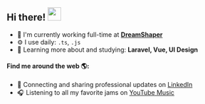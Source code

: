 ## Hi there! <img src="https://raw.githubusercontent.com/iampavangandhi/iampavangandhi/master/gifs/Hi.gif" width="30px"></h2>

- 🏢 I'm currently working full-time at **[DreamShaper](https://dreamshaper.com/)**
- ⚙️ I use daily: `.ts`, `.js`
- 🌱 Learning more about and studying: **Laravel, Vue, UI Design**

#### Find me around the web 🌎:
- 💼 Connecting and sharing professional updates on <a href="https://www.linkedin.com/in/kidoncio/">LinkedIn</a>
- 🎧 Listening to all my favorite jams on <a href="https://music.youtube.com/channel/UCces5Ce4aN_NcfuXw3FTH4w">YouTube Music</a>
